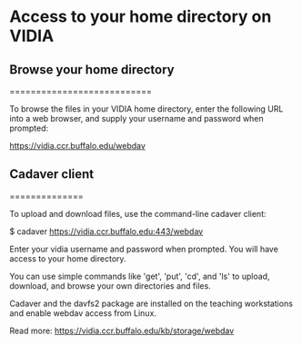 # Access to your home directory on VIDIA


## Browse your home directory
===========================

To browse the files in your VIDIA home directory, enter the 
following URL into a web browser, and supply your username and 
password when prompted:

https://vidia.ccr.buffalo.edu/webdav


## Cadaver client
==============

To upload and download files, use the command-line cadaver client:

$ cadaver https://vidia.ccr.buffalo.edu:443/webdav

Enter your vidia username and password when prompted. 
You will have access to your home directory.

You can use simple commands like 'get', 'put', 'cd', and 'ls'
to upload, download, and browse your own directories and files.

Cadaver and the davfs2 package are installed on the teaching 
workstations and enable webdav access from Linux.


Read more: https://vidia.ccr.buffalo.edu/kb/storage/webdav

